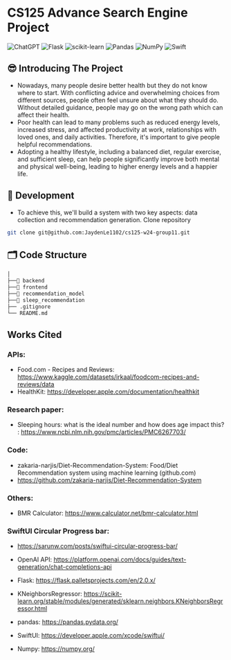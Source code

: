 

# CS125 Advance Search Engine Project
![ChatGPT](https://img.shields.io/badge/chatGPT-74aa9c?style=for-the-badge&logo=openai&logoColor=white)
![Flask](https://img.shields.io/badge/flask-%23000.svg?style=for-the-badge&logo=flask&logoColor=white)
![scikit-learn](https://img.shields.io/badge/scikit--learn-%23F7931E.svg?style=for-the-badge&logo=scikit-learn&logoColor=white)
![Pandas](https://img.shields.io/badge/pandas-%23150458.svg?style=for-the-badge&logo=pandas&logoColor=white)
![NumPy](https://img.shields.io/badge/numpy-%23013243.svg?style=for-the-badge&logo=numpy&logoColor=white)
![Swift](https://img.shields.io/badge/swift-F54A2A?style=for-the-badge&logo=swift&logoColor=white)

## 😎 Introducing The Project
- Nowadays, many people desire better health but they do not know where to start. With conflicting advice and overwhelming choices from different sources, people often feel unsure about what they should do. Without detailed guidance, people may go on the wrong path which can affect their health.
- Poor health can lead to many problems such as reduced energy levels, increased stress, and affected productivity at work, relationships with loved ones, and daily activities. Therefore, it's important to give people helpful recommendations.
- Adopting a healthy lifestyle, including a balanced diet, regular exercise, and sufficient sleep, can help people significantly improve both mental and physical well-being, leading to higher energy levels and a happier life.

## 🚀 Development
- To achieve this, we'll build a system with two key aspects: data collection and recommendation generation.
Clone repository

```sh
git clone git@github.com:JaydenLe1102/cs125-w24-group11.git
```


## 🗂 Code Structure
```sh
│
├──📂 backend
├──📂 frontend
├──📂 recommendation_model
├──📂 sleep_recommendation
├── .gitignore
└── README.md
```

## Works Cited  
### APIs:  
- Food.com - Recipes and Reviews: https://www.kaggle.com/datasets/irkaal/foodcom-recipes-and-reviews/data  
- HealthKit: https://developer.apple.com/documentation/healthkit 
 
### Research paper: 
- Sleeping hours: what is the ideal number and how does age impact this? : https://www.ncbi.nlm.nih.gov/pmc/articles/PMC6267703/

### Code:
- zakaria-narjis/Diet-Recommendation-System: Food/Diet Recommendation system using machine learning (github.com)
- https://github.com/zakaria-narjis/Diet-Recommendation-System 
 
### Others:   
- BMR Calculator: https://www.calculator.net/bmr-calculator.html   

### SwiftUI Circular Progress bar:  
- https://sarunw.com/posts/swiftui-circular-progress-bar/  

- OpenAI API: https://platform.openai.com/docs/guides/text-generation/chat-completions-api  

- Flask: https://flask.palletsprojects.com/en/2.0.x/  
- KNeighborsRegressor: https://scikit-learn.org/stable/modules/generated/sklearn.neighbors.KNeighborsRegressor.html
- pandas: https://pandas.pydata.org/
- SwiftUI: https://developer.apple.com/xcode/swiftui/
- Numpy: https://numpy.org/
